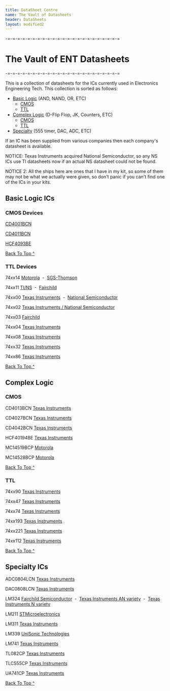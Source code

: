```yaml
---
title: DataSheet Centre
name: The Vault of Datasheets
header: DataSheets
layout: modified2
---
```


-=-=-=-=-=-=-=-=-=-=-=-=-=-=-=-=-=-=-=-=-=-=-=

# The Vault of ENT Datasheets

-=-=-=-=-=-=-=-=-=-=-=-=-=-=-=-=-=-=-=-=-=-=-=

This is a collection of datasheets for the ICs currently used in Electronics Engineering Tech.
This collection is sorted as follows:


- [Basic Logic](#basic-logic-ics) (AND, NAND, OR, ETC)
	- [CMOS](#cmos-devices)
	- [TTL](#ttl-devices)
- [Complex Logic](#complex-logic) (D-Flip Flop, JK, Counters, ETC)
	- [CMOS](#cmos)
	- [TTL](#ttl)
- [Specialty](#specialty-ics) (555 timer, DAC, ADC, ETC)


If an IC has been supplied from various companies then each company's datasheet is available.

NOTICE: Texas Instruments acquired National Semiconductor, so any NS ICs use TI datasheets now if an actual NS datasheet could not be found.

NOTICE 2: All the ships here are ones that I have in my kit, so some of them may not be what we actually were given, so don't panic if you can't find one of the ICs in your kits.

## Basic Logic ICs

### CMOS Devices

[CD4001BCN](https://drive.google.com/open?id=1-Jo6tLunuOtY07XgLxTv4FBo0hu1gmj2)

[CD4011BCN](https://drive.google.com/open?id=1cJwr-TIiIKSl6fuCsiZ0-hBzUZ9PUiWW)

[HCF4093BE](https://drive.google.com/open?id=1proF1bW_mIxSDhZjjQSn46tm_ELOrJk6)

[Back To Top ^](#the-fault-of-ent-datasheets)

### TTL Devices

74xx14	[Motorola](https://drive.google.com/open?id=1fQhBJ4_jKbICUot5DpbuRwQqskIvHJ7e)&nbsp;&nbsp;-&nbsp;&nbsp;[SGS-Thomson](https://drive.google.com/open?id=1iQtJTo3Rn6prBQfGeO-uU-U5MBRo_6fR)

74xx11	[TI/NS](https://drive.google.com/open?id=1uhmLi000f7gkz8Og_ofggzhKaYqJfo3L)&nbsp;&nbsp;-&nbsp;&nbsp;[Fairchild](https://drive.google.com/open?id=1UBkqHrxSMiywZBr7KTJ_6nr8JGVZXJlX)

74xx00  [Texas Instruments](https://drive.google.com/open?id=12UPX3YyyE3NnyO47v2kJkTKZGDXTuCuJ)&nbsp;&nbsp;-&nbsp;&nbsp;[National Semiconductor](https://drive.google.com/open?id=1Q9AZgkWnO7tkEleGIYC8hlYjg4FBZX9r)

74xx02  [Texas Instruments / National Semiconductor](https://drive.google.com/open?id=11DBu58uvU3yl-oLrxovHZ6GtAUQNv0Kx)

74xx03  [Fairchild](https://drive.google.com/open?id=12YCoKM1VPF2v1X4Lvctrbtlja4pT0-A4)

74xx04  [Texas Instruments](https://drive.google.com/open?id=1B7OrvYmHSu7DNWeyhhpg7opB1oUdhlbC)

74xx08  [Texas Instruments](https://drive.google.com/open?id=1Kst5falsbtr1q-MPu-PVpUyMvPpKlGFE)

74xx32  [Texas Instruments](https://drive.google.com/open?id=1qd90V8W98WJT0eJFiVAbMeVQsh_B6UUq)

74xx86  [Texas Instruments](https://drive.google.com/open?id=1hoYeUkGzmJT91FYZjoB8P2LG9bd21fjx)

[Back To Top ^](#the-fault-of-ent-datasheets)

## Complex Logic

### CMOS

CD4013BCN [Texas Instruments](https://drive.google.com/open?id=1tLciImkylE0huxnZY4Xmvg6pvI-VDAHb)

CD4027BCN [Texas Instruments](https://drive.google.com/open?id=1n6yCNsQ8J0dI9l0C6PNNemjLz8mmIygP)

CD4042BCN [Texas Instruments](https://drive.google.com/open?id=1nd9K5HYpf1saBwIp9WysH5jA1MTHSv2T)

HCF40194BE [Texas Instruments](https://drive.google.com/open?id=1ZVJUhfIxCZkN4fL4hGZk2gN8asBYBE78)

MC14519BCP [Motorola](https://drive.google.com/open?id=1g1SOeCS3kdNTH6JH8_D50nkJTWrXsnnI)

MC14528BCP [Motorola](https://drive.google.com/open?id=1c_yyOcM3abUXGCb-qL_mpHinqersTxZk)

[Back To Top ^](#the-fault-of-ent-datasheets)


### TTL

74xx90 [Texas Instruments](https://drive.google.com/open?id=1MSK8EqDNjxmWz1kuaAcZLXVo5fZjE3T9)

74xx47 [Texas Instruments](https://drive.google.com/open?id=1NhdHkFsDoy6_s6z0xk3T01DMMXsAQhyj)

74xx74 [Texas Instruments](https://drive.google.com/open?id=1xBGC7yKRxQwAfOFCzoSz5Wt_HY0LaKgZ)

74xx193 [Texas Instruments](https://drive.google.com/open?id=1S32R4mqi0TtN0dZD0CMg3tiMlQtRTsVz)

74xx221 [Texas Instruments](https://drive.google.com/open?id=1LisIWmAtEB57dXu3Ls_RvJJmz5qzzNM6)

74xx112 [Texas Instruments](https://drive.google.com/open?id=1BgNmtFbU1e6_l001hqcVnIhUC0nOo5MX)

[Back To Top ^](#the-fault-of-ent-datasheets)

## Specialty ICs

ADC0804LCN [Texas Instruments](https://drive.google.com/open?id=1rKV0_a4NVUKdHlRuLQJdneXoIEL16dtX)

DAC0808LCN [Texas Instruments](https://drive.google.com/open?id=1wM3DyJmQWhzrY_HCvC0rqs1gzDfqlsIt)

LM324 [Fairchild Semiconductor](https://drive.google.com/open?id=1xbeHD2CDv3UmxIgt9lQaaJR2-jRRU570)&nbsp;&nbsp;-&nbsp;&nbsp;[Texas Instruments AN variety](https://drive.google.com/open?id=1Xj8xCuCDmd-oWxMEfa9ruNhR3wTK9Clm)&nbsp;&nbsp;-&nbsp;&nbsp;[Texas Instruments N variety](https://drive.google.com/open?id=1UkQpAlRUPesoJpe7F-E8JdOImewLOrqi)

LM211 [STMicroelectronics](https://drive.google.com/open?id=1Rh33Ru9dFmxr7qkW4uLdCJabyLv7jku6)

LM311 [Texas Instruments](https://drive.google.com/open?id=1np1-28nHkJUtLR3kc9WqFm-csIz920p-)

LM339 [UniSonic Technologies](https://drive.google.com/open?id=1E5hPBnfsueUYzsulBthxA3Cw9r_ds-vP)

LM741 [Texas Instruments](https://drive.google.com/open?id=1houmN-Irk56Wm9-ASu5TMZV6ymhWiW8A)

TL082CP [Texas Instruments](https://drive.google.com/open?id=1OyBTGZdDtJVKvmaXyl_9ucG09J0NHgbc)

TLC555CP [Texas Instruments](https://drive.google.com/open?id=1woYvqFN18ofIOwZGe3b7lKZZVephdn8U)

UA741CP [Texas Instruments](https://drive.google.com/open?id=1xo7G3K9zpXOsBLfz_05n6Q-_bBwGsB8p)

[Back To Top ^](#the-fault-of-ent-datasheets)